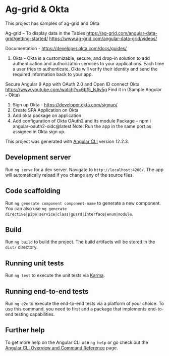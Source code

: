 # Ag-grid & Okta 

This project has samples of ag-grid and Okta

Ag-grid – To display data in the Tables
https://ag-grid.com/angular-data-grid/getting-started/ 
https://www.ag-grid.com/angular-data-grid/videos/ 

Documentation - https://developer.okta.com/docs/guides/ 

1. Okta - Okta is a customizable, secure, and drop-in solution to add authentication and authorization services to your applications. Each time a user tries to authenticate, Okta will verify their identity and send the required information back to your app.

Secure Angular 9 App with OAuth 2.0 and Open ID connect Okta
https://www.youtube.com/watch?v=6bf5_IsAv5g
Find it in (Sample Angular - Okta)
1)	Sign up Okta - https://developer.okta.com/signup/
2)	Create SPA Application on Okta
3)	Add okta package on application
4)	Add configuration of Okta OAuth2 and its module
Package – npm i angular-oauth2-oidc@latest
Note: Run the app in the same port as assigned in Okta sign up.

This project was generated with [Angular CLI](https://github.com/angular/angular-cli) version 12.2.3.

## Development server

Run `ng serve` for a dev server. Navigate to `http://localhost:4200/`. The app will automatically reload if you change any of the source files.

## Code scaffolding

Run `ng generate component component-name` to generate a new component. You can also use `ng generate directive|pipe|service|class|guard|interface|enum|module`.

## Build

Run `ng build` to build the project. The build artifacts will be stored in the `dist/` directory.

## Running unit tests

Run `ng test` to execute the unit tests via [Karma](https://karma-runner.github.io).

## Running end-to-end tests

Run `ng e2e` to execute the end-to-end tests via a platform of your choice. To use this command, you need to first add a package that implements end-to-end testing capabilities.

## Further help

To get more help on the Angular CLI use `ng help` or go check out the [Angular CLI Overview and Command Reference](https://angular.io/cli) page.
